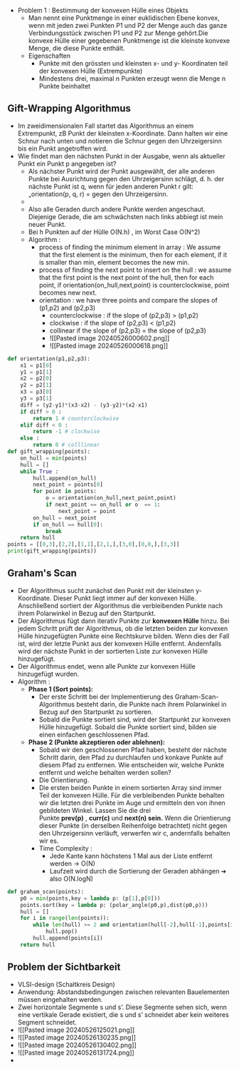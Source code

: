 - Problem 1 : Bestimmung der konvexen Hülle eines Objekts
	- Man nennt eine Punktmenge in einer euklidischen Ebene konvex, wenn mit jeden zwei Punkten P1 und P2 der Menge auch das ganze Verbindungsstück zwischen P1 und P2 zur Menge gehört.Die konvexe Hülle einer gegebenen Punktmenge ist die kleinste konvexe Menge, die diese Punkte enthält.
	- Eigenschaften 
		- Punkte mit den grössten und kleinsten x- und y- Koordinaten teil der konvexen Hülle (Extrempunkte)
		- Mindestens drei, maximal n Punkten erzeugt wenn die Menge n Punkte beinhaltet
## Gift-Wrapping Algorithmus
- Im zweidimensionalen Fall startet das Algorithmus an einem Extrempunkt, zB Punkt der kleinsten x-Koordinate. Dann halten wir eine Schnur nach unten und notieren die Schnur gegen den Uhrzeigersinn bis ein Punkt angetroffen wird.
- Wie findet man den nächsten Punkt in der Ausgabe, wenn als aktueller Punkt ein Punkt p angegeben ist?
	- Als nächster Punkt wird der Punkt ausgewählt, der alle anderen Punkte bei Ausrichtung gegen den Uhrzeigersinn schlägt, d. h. der nächste Punkt ist q, wenn für jeden anderen Punkt r gilt: „orientation(p, q, r) = gegen den Uhrzeigersinn.
	-   
	- Also alle Geraden durch andere Punkte werden angeschaut. Diejenige Gerade, die am schwächsten nach links abbiegt ist mein neuer Punkt.
	- Bei h Punkten auf der Hülle O(N.h)  , im Worst Case O(N^2)
	- Algorithm : 
		- process of finding the minimum element in array : We assume that the first element is the minimum, then for each element, if it is smaller than min, element becomes the new min.
		- process of finding the next point to insert on the hull : we assume that the first point is the next point of the hull, then for each point, if orientation(on_hull,next,point) is counterclockwise, point becomes new next.
		- orientation : we have three points and compare the slopes of (p1,p2) and (p2,p3)
			- counterclockwise : if the slope of (p2,p3) > (p1,p2)
			- clockwise : if the slope of (p2,p3) < (p1,p2)
			- collinear if the slope of (p2,p3) = the slope of (p2,p3)
			- ![[Pasted image 20240526000602.png]]
			- ![[Pasted image 20240526000618.png]]
```python 
def orientation(p1,p2,p3):
	x1 = p1[0]
	y1 = p1[1]
	x2 = p2[0]
	y2 = p2[1]
	x3 = p3[0]
	y3 = p3[1]
	diff = (y2-y1)*(x3-x2) - (y3-y2)*(x2-x1)
	if diff > 0 :
		return 1 # counterclockwise
	elif diff < 0 :
		return -1 # clockwise
	else : 
		return 0 # colllinear
def gift_wrapping(points):
	on_hull = min(points)
	hull = []
	while True : 
		hull.append(on_hull)
		next_point = points[0]
		for point in points:
			o = orientation(on_hull,next_point,point)
			if next_point == on_hull or o  == 1:
				next_point = point
		on_hull = next_point
		if on_hull == hull[0]:
			break
	return hull	
points = [[0,3],[2,2],[1,1],[2,1,],[3,0],[0,0,],[3,3]]
print(gift_wrapping(points))
```

## Graham's Scan
-   Der Algorithmus sucht zunächst den Punkt mit der kleinsten y-Koordinate. Dieser Punkt liegt immer auf der konvexen Hülle. Anschließend sortiert der Algorithmus die verbleibenden Punkte nach ihrem Polarwinkel in Bezug auf den Startpunkt.
-   Der Algorithmus fügt dann iterativ Punkte zur ****konvexen Hülle**** hinzu. Bei jedem Schritt prüft der Algorithmus, ob die letzten beiden zur konvexen Hülle hinzugefügten Punkte eine Rechtskurve bilden. Wenn dies der Fall ist, wird der letzte Punkt aus der konvexen Hülle entfernt. Andernfalls wird der nächste Punkt in der sortierten Liste zur konvexen Hülle hinzugefügt.
-  Der Algorithmus endet, wenn alle Punkte zur konvexen Hülle hinzugefügt wurden.
- Algorithm : 
	-  ****Phase 1 (Sort points):****
		- Der erste Schritt bei der Implementierung des Graham-Scan-Algorithmus besteht darin, die Punkte nach ihrem Polarwinkel in Bezug auf den Startpunkt zu sortieren.
		- Sobald die Punkte sortiert sind, wird der Startpunkt zur konvexen Hülle hinzugefügt. Sobald die Punkte sortiert sind, bilden sie einen einfachen geschlossenen Pfad.
	-  ****Phase 2 (Punkte akzeptieren oder ablehnen):****
		- Sobald wir den geschlossenen Pfad haben, besteht der nächste Schritt darin, den Pfad zu durchlaufen und konkave Punkte auf diesem Pfad zu entfernen. Wie entscheiden wir, welche Punkte entfernt und welche behalten werden sollen?
		- Die Orientierung.
		- Die ersten beiden Punkte in einem sortierten Array sind immer Teil der konvexen Hülle. Für die verbleibenden Punkte behalten wir die letzten drei Punkte im Auge und ermitteln den von ihnen gebildeten Winkel. Lassen Sie die drei Punkte ****prev(p)**** , ****curr(c)**** und ****next(n) sein.**** Wenn die Orientierung dieser Punkte (in derselben Reihenfolge betrachtet) nicht gegen den Uhrzeigersinn verläuft, verwerfen wir c, andernfalls behalten wir es.
		- Time Complexity : 
			- Jede Kante kann höchstens 1 Mal aus der Liste entfernt werden → O(N)
			- Laufzeit wird durch die Sortierung der Geraden abhängen ➔ also O(N.logN)
```python
def graham_scan(points):
	p0 = min(points,key = lambda p: (p[1],p[0]))
	points.sort(key = lambda p: (polar_angle(p0,p),dist(p0,p)))
	hull = []
	for i in range(len(points)):
		while len(hull) >= 2 and orientation(hull[-2],hull[-1],points[i]) != 1:
			hull.pop()
		hull.append(points[i])
	return hull
```

## Problem der Sichtbarkeit
- VLSI-design (Schaltkreis Design)
- Anwendung: Abstandsbedingungen zwischen relevanten Bauelementen müssen eingehalten werden.
- Zwei horizontale Segmente s und s’. Diese Segmente sehen sich, wenn eine vertikale Gerade existiert, die s und s’ schneidet aber kein weiteres Segment schneidet.
- ![[Pasted image 20240526125021.png]]
- ![[Pasted image 20240526130235.png]]
- ![[Pasted image 20240526130402.png]]
- ![[Pasted image 20240526131724.png]]
- 